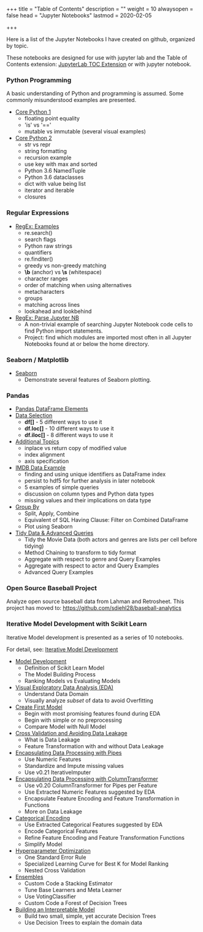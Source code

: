 +++
title = "Table of Contents"
description = ""
weight = 10
alwaysopen = false
head = "<label>Jupyter Notebooks</label>"
lastmod = 2020-02-05

+++

Here is a list of the Jupyter Notebooks I have created on github, organized by topic.

These notebooks are designed for use with jupyter lab and the Table of Contents extension: [JupyterLab TOC Extension](https://github.com/jupyterlab/jupyterlab-toc) or with jupyter notebook.

### Python Programming

A basic understanding of Python and programming is assumed.  Some commonly misunderstood examples are presented.

* [Core Python 1](
  http://nbviewer.jupyter.org/github/sdiehl28/tutorial-jupyter-notebooks/blob/master/python/CorePython.ipynb)
  * floating point equality
  * 'is' vs '=='
  *  mutable vs immutable (several visual examples)
* [Core Python 2](
  http://nbviewer.jupyter.org/github/sdiehl28/tutorial-jupyter-notebooks/blob/master/python/CorePython2.ipynb)
  * str vs repr
  * string formatting
  * recursion example
  * use key with max and sorted
  * Python 3.6 NamedTuple
  * Python 3.6 dataclasses
  * dict with value being list
  * iterator and iterable
  * closures

### Regular Expressions

* [RegEx: Examples]( http://nbviewer.jupyter.org/github/sdiehl28/tutorial-jupyter-notebooks/blob/master/python/RegEx.ipynb)
  * re.search()
  * search flags
  * Python raw strings
  * quantifiers
  * re.finditer()
  * greedy vs non-greedy matching
  * **\b** (anchor) vs **\s** (whitespace)
  * character ranges
  * order of matching when using alternatives
  * metacharacters
  * groups
  * matching across lines
  * lookahead and lookbehind
* [RegEx: Parse Jupyter NB]( http://nbviewer.jupyter.org/github/sdiehl28/tutorial-jupyter-notebooks/blob/master/python/RegExParseNB.ipynb)
  * A non-trivial example of searching Jupyter Notebook code cells to find Python import statements.
  * Project: find which modules are imported most often in all Jupyter Notebooks found at or below the home directory.

### Seaborn / Matplotlib

- [Seaborn]( http://nbviewer.jupyter.org/github/sdiehl28/tutorial-jupyter-notebooks/blob/master/python/Seaborn.ipynb)
  - Demonstrate several features of Seaborn plotting.

### Pandas
* [Pandas DataFrame Elements]( http://nbviewer.jupyter.org/github/sdiehl28/tutorial-jupyter-notebooks/blob/master/python/Pandas01a.ipynb)
* [Data Selection]( http://nbviewer.jupyter.org/github/sdiehl28/tutorial-jupyter-notebooks/blob/master/python/Pandas01b.ipynb)
  * **df[]** - 5 different ways to use it
  * **df.loc[]** - 10 different ways to use it
  * **df.iloc[]** - 8 different ways to use it
* [Additional Topics]( http://nbviewer.jupyter.org/github/sdiehl28/tutorial-jupyter-notebooks/blob/master/python/Pandas01c.ipynb)
  * inplace vs return copy of modified value
  * index alignment
  * axis specification
* [IMDB Data Example]( http://nbviewer.jupyter.org/github/sdiehl28/tutorial-jupyter-notebooks/blob/master/python/Pandas02.ipynb)
  * finding and using unique identifiers as DataFrame index
  * persist to hdf5 for further analysis in later notebook
  * 5 examples of simple queries
  * discussion on column types and Python data types
  * missing values and their implications on data type
* [Group By]( http://nbviewer.jupyter.org/github/sdiehl28/tutorial-jupyter-notebooks/blob/master/python/Pandas03.ipynb)
  * Split, Apply, Combine
  * Equivalent of SQL Having Clause: Filter on Combined DataFrame
  * Plot using Seaborn
* [Tidy Data & Advanced Queries](http://nbviewer.jupyter.org/github/sdiehl28/tutorial-jupyter-notebooks/blob/master/python/Pandas04.ipynb)
  * Tidy the Movie Data (both actors and genres are lists per cell before tidying)
  * Method Chaining to transform to tidy format
  * Aggregate with respect to genre and Query Examples
  * Aggregate with respect to actor and Query Examples
  * Advanced Query Examples

### Open Source Baseball Project

Analyze open source baseball data from Lahman and Retrosheet.  This project has moved to: https://github.com/sdiehl28/baseball-analytics

### Iterative Model Development with Scikit Learn

Iterative Model development is presented as a series of 10 notebooks.

For detail, see: [Iterative Model Development](/projects/iterative_model_dev/)

* [Model Development](https://nbviewer.jupyter.org/github/sdiehl28/tutorial-jupyter-notebooks/blob/master/projects/titanic/TitanicN01.ipynb)
  * Definition of Scikit Learn Model
  * The Model Building Process
  * Ranking Models vs Evaluating Models
* [Visual Exploratory Data Analysis (EDA)](http://nbviewer.jupyter.org/github/sdiehl28/tutorial-jupyter-notebooks/blob/master/projects/titanic/TitanicN02.ipynb)
  * Understand Data Domain
  * Visually analyze *subset* of data to avoid Overfitting
* [Create First Model](http://nbviewer.jupyter.org/github/sdiehl28/tutorial-jupyter-notebooks/blob/master/projects/titanic/TitanicN03.ipynb)
  * Begin with most promising features found during EDA
  * Begin with simple or no preprocessing
  * Compare Model with Null Model
* [Cross Validation and Avoiding Data Leakage](http://nbviewer.jupyter.org/github/sdiehl28/tutorial-jupyter-notebooks/blob/master/projects/titanic/TitanicN04.ipynb)
  * What is Data Leakage
  * Feature Transformation with and without Data Leakage
* [Encapsulating Data Processing with Pipes](http://nbviewer.jupyter.org/github/sdiehl28/tutorial-jupyter-notebooks/blob/master/projects/titanic/TitanicN05.ipynb)
  * Use Numeric Features
  * Standardize and Impute missing values
  * Use v0.21 IterativeImputer
* [Encapsulating Data Processing with ColumnTransformer](http://nbviewer.jupyter.org/github/sdiehl28/tutorial-jupyter-notebooks/blob/master/projects/titanic/TitanicN06.ipynb)
  * Use v0.20 ColumnTransformer for Pipes per Feature
  * Use Extracted Numeric Features suggested by EDA
  * Encapsulate Feature Encoding and Feature Transformation in Functions
  * More on Data Leakage
* [Categorical Encoding](http://nbviewer.jupyter.org/github/sdiehl28/tutorial-jupyter-notebooks/blob/master/projects/titanic/TitanicN07.ipynb)
  * Use Extracted Categorical Features suggested by EDA
  * Encode Categorical Features
  * Refine Feature Encoding and Feature Transformation Functions
  * Simplify Model
* [Hyperparameter Optimization](http://nbviewer.jupyter.org/github/sdiehl28/tutorial-jupyter-notebooks/blob/master/projects/titanic/TitanicN08.ipynb)
  * One Standard Error Rule
  * Specialized Learning Curve for Best K for Model Ranking
  * Nested Cross Validation
* [Ensembles](http://nbviewer.jupyter.org/github/sdiehl28/tutorial-jupyter-notebooks/blob/master/projects/titanic/TitanicN09.ipynb)
  * Custom Code a Stacking Estimator
  * Tune Base Learners and Meta Learner
  * Use VotingClassifier
  * Custom Code a Forest of Decision Trees
* [Building an Interpretable Model](http://nbviewer.jupyter.org/github/sdiehl28/tutorial-jupyter-notebooks/blob/master/projects/titanic/TitanicN10.ipynb)
  * Build two small, simple, yet accurate Decision Trees
  * Use Decision Trees to explain the domain data

